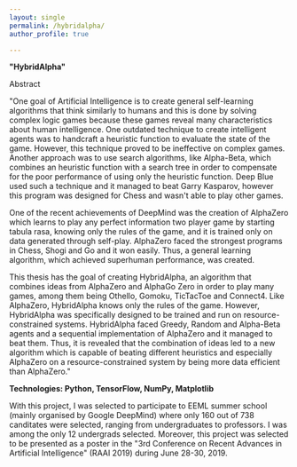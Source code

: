 ```yaml
---
layout: single
permalink: /hybridalpha/
author_profile: true

---
```


**"HybridAlpha"**

Abstract

"One goal of Artificial Intelligence is to create general self-learning algorithms that think similarly to humans and this is done by solving complex logic games because these games reveal many characteristics about human intelligence. One outdated technique to create intelligent agents was to handcraft a heuristic function to evaluate the state of the game. However, this technique proved to be ineffective on complex games. Another approach was to use search algorithms, like Alpha-Beta, which combines an heuristic function with a search tree in order to compensate for the poor performance of using only the heuristic function. Deep Blue used such a technique and it managed to beat Garry Kasparov, however this program was designed for Chess and wasn't able to play other games.

One of the recent achievements of DeepMind was the creation of AlphaZero which learns to play any perfect information two player game by starting tabula rasa, knowing only the rules of the game, and it is trained only on data generated through self-play. AlphaZero faced the strongest programs in Chess, Shogi and Go and it won easily. Thus, a general learning algorithm, which achieved superhuman performance, was created.

This thesis has the goal of creating HybridAlpha, an algorithm that combines ideas from AlphaZero and AlphaGo Zero in order to play many games, among them being Othello, Gomoku, TicTacToe and Connect4. Like AlphaZero, HybridAlpha knows only the rules of the game. However, HybridAlpha was specifically designed to be trained and run on resource-constrained systems. HybridAlpha faced Greedy, Random and Alpha-Beta agents and a sequential implementation of AlphaZero and it managed to beat them. Thus, it is revealed that the combination of ideas led to a new algorithm which is capable of beating different heuristics and especially AlphaZero on a resource-constrained system by being more data efficient than AlphaZero."

**Technologies: Python, TensorFlow, NumPy, Matplotlib**


With this project, I was selected to participate to EEML summer school (mainly organised by Google DeepMind) where only 160 out of 738 canditates were selected, ranging from undergraduates to professors. I was among the only 12 undergrads selected. Moreover, this project was selected to be presented as a poster in the "3rd Conference on Recent Advances in Artificial Intelligence" (RAAI 2019) during June 28-30, 2019.




